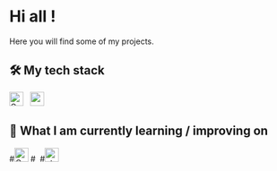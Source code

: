 # Hi all !

Here you will find some of my projects.

## 🛠  My tech stack

<a name="learning-now"></a>

[<img src="https://img.shields.io/badge/go-282C34?logo=go&logoColor=blue" alt="Golang" title="Golang" height="25" />][tech_tools_anchor]
&nbsp;
[<img src="https://img.shields.io/badge/c-282C34?logo=c&logoColor=F7DF1E" alt="c" title="c" height="25" />][tech_tools_anchor]
&nbsp;

<a name="learning-next"></a>

## 📖  What I am currently learning / improving on

#[<img src="https://img.shields.io/badge/go-282C34?logo=firebase&logoColor=FFCA28" alt="Golang" title="Golang" height="25" />][learning_now_anchor]
#&nbsp;
#[<img src="https://img.shields.io/static/v1?label=&message=styled-components&color=282C34&logo=styled-components&logoColor=DB7093" alt="styled-components logo" title="styled-components" height="25" />][learning_now_anchor]


[tech_tools_anchor]: #bonjour--
[learning_now_anchor]: #learning-now
[learning_next_anchor]: #learning-next
